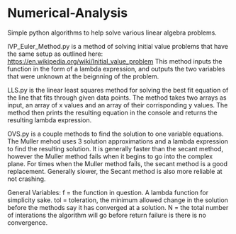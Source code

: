 # Numerical-Analysis
Simple python algorithms to help solve various linear algebra problems.

IVP_Euler_Method.py is a method of solving initial value problems that have the same setup as outlined here: https://en.wikipedia.org/wiki/Initial_value_problem
This method inputs the function in the form of a lambda expression, and outputs the two variables that were unknown at the beignning of the problem.

LLS.py is the linear least squares method for solving the best fit equation of the line that fits through given data points. The method takes two arrays as input,
an array of x values and an array of their corrisponding y values. The method then prints the resulting equation in the console and returns the resulting lambda expression.

OVS.py is a couple methods to find the solution to one variable equations.
  The Muller mehod uses 3 solution approximations and a lambda expression to find the resulting solution. It is generally faster than the secant method, however
  the Muller method fails when it begins to go into the complex plane. For times when the Muller method fails, the secant method is a good replacement. Generally slower,
  the Secant method is also more reliable at not crashing.
  
General Variables:
  f = the function in question. A lambda function for simplicity sake.
  tol = toleration, the minimum allowed change in the solution before the methods say it has converged at a solution.
  N = the total number of interations the algorithm will go before return failure is there is no convergence.
